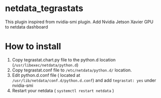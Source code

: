 # netdata_tegrastats
This plugin inspired from nvidia-smi plugin.
Add Nvidia Jetson Xavier GPU to netdata dashboard

# How to install
1. Copy tegrastat.chart.py file to the python.d location (`/usr/libexec/netdata/python.d`)
2. Copy tegrastat.conf file to `/etc/netdata/python.d/` location.
3. Edit python.d.conf file ( located at `/usr/lib/netdata/conf.d/python.d.conf`) and add `tegrastat: yes` under nvidia-smi
4. Restart your netdata ( `systemctl restart netdata` )

